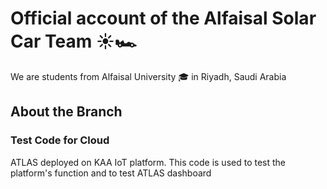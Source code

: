 # Official account of the Alfaisal Solar Car Team ☀️🏎️
We are students from Alfaisal University 🎓 in Riyadh, Saudi Arabia 

## About the Branch

### Test Code for Cloud
ATLAS deployed on KAA IoT platform.
This code is used to test the platform's function and to test ATLAS dashboard


<!---
AlfaisalSolar/AlfaisalSolar is a ✨ special ✨ repository because its `README.md` (this file) appears on your GitHub profile.
You can click the Preview link to take a look at your changes.
--->

